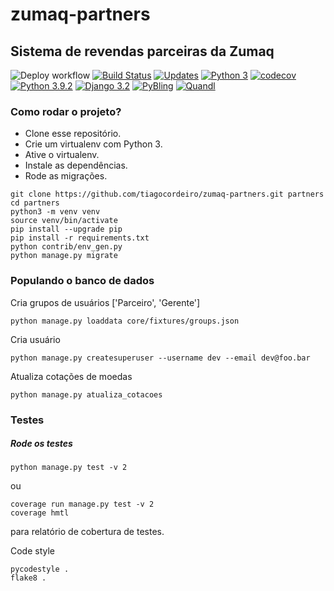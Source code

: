 # zumaq-partners
## Sistema de revendas parceiras da Zumaq

![Deploy workflow](https://github.com/tiagocordeiro/zumaq-partners/actions/workflows/python-app.yml/badge.svg)
[![Build Status](https://travis-ci.org/tiagocordeiro/zumaq-partners.svg?branch=master)](https://travis-ci.org/tiagocordeiro/zumaq-partners)
[![Updates](https://pyup.io/repos/github/tiagocordeiro/zumaq-partners/shield.svg)](https://pyup.io/repos/github/tiagocordeiro/zumaq-partners/)
[![Python 3](https://pyup.io/repos/github/tiagocordeiro/zumaq-partners/python-3-shield.svg)](https://pyup.io/repos/github/tiagocordeiro/zumaq-partners/)
[![codecov](https://codecov.io/gh/tiagocordeiro/zumaq-partners/branch/master/graph/badge.svg)](https://codecov.io/gh/tiagocordeiro/zumaq-partners)
[![Python 3.9.2](https://img.shields.io/badge/python-3.9.2-blue.svg)](https://www.python.org/downloads/release/python-392/)
[![Django 3.2](https://img.shields.io/badge/django-3.2-blue.svg)](https://www.djangoproject.com/download/)
[![PyBling](https://img.shields.io/badge/bling-API-green.svg)](https://github.com/tiagocordeiro/pybling)
[![Quandl](https://img.shields.io/badge/quandl-API-green.svg)](https://github.com/quandl/quandl-python)


### Como rodar o projeto?

* Clone esse repositório.
* Crie um virtualenv com Python 3.
* Ative o virtualenv.
* Instale as dependências.
* Rode as migrações.

```
git clone https://github.com/tiagocordeiro/zumaq-partners.git partners
cd partners
python3 -m venv venv
source venv/bin/activate
pip install --upgrade pip
pip install -r requirements.txt
python contrib/env_gen.py
python manage.py migrate
```


### Populando o banco de dados

Cria grupos de usuários ['Parceiro', 'Gerente']
```
python manage.py loaddata core/fixtures/groups.json
```

Cria usuário
```
python manage.py createsuperuser --username dev --email dev@foo.bar
```

Atualiza cotações de moedas
```
python manage.py atualiza_cotacoes
```

### Testes

##### Rode os testes
```
python manage.py test -v 2
```
ou
```
coverage run manage.py test -v 2
coverage hmtl
```
para relatório de cobertura de testes.

Code style
```
pycodestyle .
flake8 .
```
